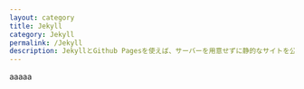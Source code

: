```yaml
---
layout: category
title: Jekyll
category: Jekyll
permalink: /Jekyll
description: JekyllとGithub Pagesを使えば、サーバーを用意せずに静的なサイトを公開できる. このページでは、Jekyllを用いてブログを構築する方法を解説していく. 
---
```


aaaaa